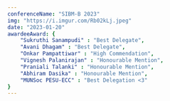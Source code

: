 ```yaml
---
conferenceName: "SIBM-B 2023"
img: "https://i.imgur.com/Rb02kLj.jpeg"
date: "2023-01-20"
awardeeAward: {
    "Sukruthi Sanampudi" : "Best Delegate",
    "Avani Dhagam" : "Best Delegate",
    "Onkar Pampattiwar" : "High Commendation",
    "Vignesh Palanirajan" : "Honourable Mention",
    "Praniali Talanki" : "Honourable Mention",
    "Abhiram Dasika" : "Honourable Mention",
    "MUNSoc PESU-ECC" : "Best Delegation <3"
}
---
```






